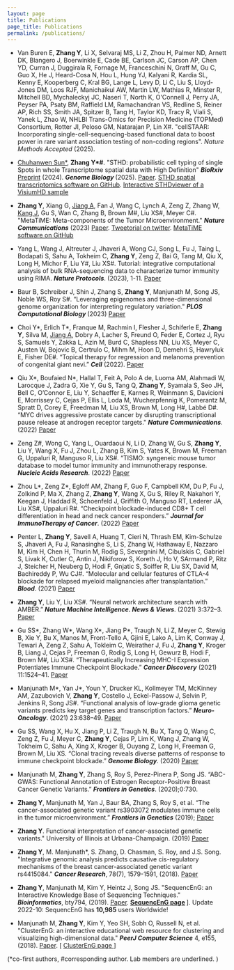 ```yaml
---
layout: page
title: Publications
page_title: Publications
permalink: /publications/
---
```

- Van Buren E, <strong>Zhang Y</strong>, Li X, Selvaraj MS, Li Z, Zhou H, Palmer ND, Arnett DK, Blangero J, Boerwinkle E, Cade BE, Carlson JC, Carson AP, Chen YD, Curran J, Duggirala R, Fornage M, Franceschini N, Graff M, Gu C, Guo X, He J, Heard-Cosa N, Hou L, Hung YJ, Kalyani R, Kardia SL, Kenny E, Kooperberg C, Kral BG, Lange L, Levy D, Li C, Liu S, Lloyd-Jones DM, Loos RJF, Manichaikul AW, Martin LW, Mathias R, Minster R, Mitchell BD, Mychaleckyj JC, Naseri T, North K, O'Connell J, Perry JA, Peyser PA, Psaty BM, Raffield LM, Ramachandran VS, Redline S, Reiner AP, Rich SS, Smith JA, Spitzer B, Tang H, Taylor KD, Tracy R, Viali S, Yanek L, Zhao W, NHLBI Trans-Omics for Precision Medicine (TOPMed) Consortium, Rotter JI, Peloso GM, Natarajan P, Lin X#. "cellSTAAR: Incorporating single-cell-sequencing-based functional data to boost power in rare variant association testing of non-coding regions". <em>Nature Methods Accepted</em> (2025).
  
- <u>Chuhanwen Sun*</u>, <strong>Zhang Y*#</strong>. "STHD: probabilistic cell typing of single Spots in whole Transcriptome spatial data with High Definition" <strong><em>BioRxiv</em></strong>  <a href="https://www.biorxiv.org/content/10.1101/2024.06.20.599803" target="_blank">Preprint</a> (2024). <strong><em>Genome Biology </em></strong> (2025). <a href="https://genomebiology.biomedcentral.com/articles/10.1186/s13059-025-03608-4" target="_blank">Paper</a>.  <a href="https://github.com/yi-zhang/STHD" target="_blank">STHD spatial transcriptomics software on GitHub</a>.  <a href="https://yi-zhang-compbio-lab.github.io/STHDviewer_colon_cancer_hd/STHDviewer_crchd.html" target="_blank">Interactive STHDviewer of a VisiumHD sample</a>

- <strong>Zhang Y</strong>, Xiang G, <u>Jiang A</u>, Fan J, Wang C, Lynch A, Zeng Z, Zhang W, <u>Kang J</u>, Gu S, Wan C, Zhang B, Brown M#, Liu XS#, Meyer C#. "MetaTiME: Meta-components of the Tumor Microenvironment." <strong><em>Nature Communications</em></strong> (2023) <a href="https://www.nature.com/articles/s41467-023-38333-8" target="_blank">Paper</a>. <a href="https://twitter.com/Wings7Spread/status/1557419740552994819" target="_blank">Tweetorial on twitter</a>. <a href="https://github.com/yi-zhang/MetaTiME" target="_blank">MetaTiME software on GitHub</a>

- Yang L, Wang J, Altreuter J, Jhaveri A, Wong CJ, Song L, Fu J, Taing L, Bodapati S, Sahu A, Tokheim C, <strong>Zhang Y</strong>, Zeng Z, Bai G, Tang M, Qiu X, Long H, Michor F, Liu Y#, Liu XS#. Tutorial: integrative computational analysis of bulk RNA-sequencing data to characterize tumor immunity using RIMA. <strong><em>Nature Protocols</em></strong>. (2023), 1-11. <a href="https://doi.org/10.1038/s41596-023-00841-8">Paper</a>

- Baur B, Schreiber J, Shin J, Zhang S, <strong>Zhang Y</strong>, Manjunath M, Song JS, Noble WS, Roy S#. “Leveraging epigenomes and three-dimensional genome organization for interpreting regulatory variation." <strong><em>PLOS Computational Biology </em></strong> (2023) <a href="https://journals.plos.org/ploscompbiol/article?id=10.1371/journal.pcbi.1011286" target="_blank"> Paper</a> 

- Choi Y*, Erlich T*, Franque M, Rachmin I, Flesher J, Schiferle E, <strong>Zhang Y</strong>, Silva M, <u>Jiang A</u>, Dobry A, Lacher S, Freund O, Feder E, Cortez J, Ryu S,  Samuels Y, Zakka L, Azin M, Burd C, Shapless NN, Liu XS, Meyer C, Austen W, Bojovic B, Certrulo C, Mihm M, Hoon D, Demehri S, Hawryluk E, Fisher DE#. “Topical therapy for regression and melanoma prevention of congenital giant nevi.” <strong><em>Cell</em></strong> (2022). <a href="https://pubmed.ncbi.nlm.nih.gov/35561684/" target="_blank">Paper</a>

- Qiu X*, Boufaied N*, Hallal T, Feit A, Polo A de, Luoma AM, Alahmadi W, Larocque J, Zadra G, Xie Y, Gu S, Tang Q, <strong>Zhang Y</strong>, Syamala S, Seo JH, Bell C, O’Connor E, Liu Y, Schaeffer E, Karnes R, Weinmann S, Davicioni E, Morrissey C, Cejas P, Ellis L, Loda M, Wucherpfennig K, Pomerantz M, Spratt D, Corey E, Freedman M, Liu XS, Brown M, Long H#, Labbé D#. “MYC drives aggressive prostate cancer by disrupting transcriptional pause release at androgen receptor targets." </a> <strong><em>Nature Communications</em></strong>. (2022) <a href="https://www.biorxiv.org/content/10.1101/2021.04.23.441016v1" target="_blank">Paper</a>

- Zeng Z#, Wong C, Yang L, Ouardaoui N, Li D, Zhang W, Gu S, <strong>Zhang Y</strong>, Liu Y, Wang X, Fu J, Zhou L, Zhang B, Kim S, Yates K, Brown M, Freeman G, Uppaluri R, Manguso R, Liu XS#. “TISMO: syngeneic mouse tumor database to model tumor immunity and immunotherapy response. <strong><em> Nucleic Acids Research</em></strong>. (2022) <a href="https://academic.oup.com/nar/article/50/D1/D1391/6371975" target="_blank">Paper</a>

- Zhou L*, Zeng Z*, Egloff AM, Zhang F, Guo F, Campbell KM, Du P, Fu J, Zolkind P, Ma X, Zhang Z, <strong>Zhang Y</strong>, Wang X, Gu S, Riley R, Nakahori Y, Keegan J, Haddad R, Schoenfeld J, Griffith O, Manguso RT, Lederer JA, Liu XS#, Uppaluri R#. “Checkpoint blockade-induced CD8+ T cell differentiation in head and neck cancer responders.” <strong><em>Journal for ImmunoTherapy of Cancer</em></strong>. (2022) <a href="doi:10.1136/jitc-2021-004034" target="_blank">Paper</a>

- Penter L, <strong>Zhang Y</strong>, Savell A, Huang T, Cieri N, Thrash EM, Kim-Schulze S, Jhaveri A, Fu J, Ranasinghe S, Li S, Zhang W, Hathaway E, Nazzaro M, Kim H, Chen H, Thurin M, Rodig S, Severgnini M, Cibulskis C, Gabriel S, Livak K, Cutler C, Antin J, Nikiforow S, Koreth J, Ho V, SArmand P, Ritz J, Steicher H, Neuberg D, Hodi F, Gnjatic S, Soiffer R, Liu SX, David M, Bachireddy P, Wu CJ#. “Molecular and cellular features of CTLA-4 blockade for relapsed myeloid malignancies after transplantation.” <strong><em>Blood</em></strong>. (2021) <a href="https://ashpublications.org/blood/article-abstract/137/23/3212/475524/Molecular-and-cellular-features-of-CTLA-4-blockade" target="_blank">Paper</a>

- <strong>Zhang Y</strong>, Liu Y, Liu XS#. “Neural network architecture search with AMBER.” <strong><em>Nature Machine Intelligence. News & Views</em></strong>. (2021) 3:372–3. <a href="https://www.nature.com/articles/s42256-021-00350-x" target='_blank'>Paper</a>

- Gu SS*, Zhang W*, Wang X*, Jiang P*, Traugh N, Li Z, Meyer C, Stewig B, Xie Y, Bu X, Manos M, Front-Tello A, Gjini E, Lako A, Lim K, Conway J, Tewari A, Zeng Z, Sahu A, Tokleim C, Weirather J, Fu J, <strong>Zhang Y</strong>, Kroger B, Liang J, Cejas P, Freeman G, Rodig S, Long H, Gewurz B, Hodi F, Brown M#, Liu XS#. “Therapeutically Increasing MHC-I Expression Potentiates Immune Checkpoint Blockade.” <strong><em>Cancer Discovery</em></strong> (2021) 11:1524–41. <a href="https://cancerdiscovery.aacrjournals.org/content/11/6/1524" target="_blank">Paper</a>

- Manjunath M*, Yan J*, Youn Y, Drucker KL, Kollmeyer TM, McKinney AM, Zazubovich V, <strong>Zhang Y</strong>, Costello J, Eckel-Passow J, Selvin P, Jenkins R, Song JS#. “Functional analysis of low-grade glioma genetic variants predicts key target genes and transcription factors.” <strong><em>Neuro-Oncology</em></strong>. (2021) 23:638–49. <a href="https://academic.oup.com/neuro-oncology/article/23/4/638/5948532" target="_blank">Paper</a>
 
- Gu SS, Wang X, Hu X, Jiang P, Li Z, Traugh N, Bu X, Tang Q, Wang C, Zeng Z, Fu J, Meyer C, <strong>Zhang Y</strong>, Cejas P, Lim K, Wang J, Zhang W, Tokheim C, Sahu A, Xing X, Kroger B, Ouyang Z, Long H, Freeman G, Brown M, Liu XS. “Clonal tracing reveals diverse patterns of response to immune checkpoint blockade.” <strong><em>Genome Biology</em></strong>. (2020)  <a href="21:263. https://genomebiology.biomedcentral.com/articles/10.1186/s13059-020-02166-1" target="_blank">Paper</a>

- Manjunath M, <strong>Zhang Y</strong>, Zhang S, Roy S, Perez-Pinera P, Song JS. “ABC-GWAS: Functional Annotation of Estrogen Receptor-Positive Breast Cancer Genetic Variants.” <strong><em>Frontiers in Genetics</em></strong>. (2020);0:730. 

- <strong>Zhang Y</strong>, Manjunath M, Yan J, Baur BA, Zhang S, Roy S, et al. “The cancer-associated genetic variant rs3903072 modulates immune cells in the tumor microenvironment.” <strong><em>Frontiers in Genetics</em></strong> (2019); <a href="doi:10.3389/fgene.2019.00754" target="_blank">Paper</a>

- <strong>Zhang Y</strong>. Functional interpretation of cancer-associated genetic variants." University of Illinois at Urbana-Champaign. (2019) <a href="https://www.ideals.illinois.edu/handle/2142/105017" target="_blank"> Paper</a>

- <strong>Zhang Y</strong>, M. Manjunath*, S. Zhang, D. Chasman, S. Roy, and J.S. Song. "Integrative genomic analysis predicts causative cis-regulatory mechanisms of the breast cancer-associated genetic variant rs4415084." <strong><em>Cancer Research</em></strong>, 78(7), 1579-1591, (2018). <a href="http://cancerres.aacrjournals.org/content/78/7/1579.long" target="_blank">Paper</a>

- <strong>Zhang Y</strong>, Manjunath M, Kim Y, Heintz J, Song JS. "SequencEnG: an Interactive Knowledge Base of Sequencing Techniques." <em><strong>Bioinformatics</strong></em>, bty794, (2019). <a href="https://doi.org/10.1093/bioinformatics/bty794" target="_blank">Paper</a>. <strong> <a href="http://education.knoweng.org/sequenceng/" target="_blank">SequencEnG page</a> </strong>]. Update 2022-10: SequencEnG has **10,985** users Worldwide!

- Manjunath M, <strong>Zhang Y</strong>, Kim Y, Yeo SH, Sobh O, Russell N, et al. "ClusterEnG: an interactive educational web resource for clustering and visualizing high-dimensional data." <strong><em>PeerJ Computer Science</em></strong> 4, e155, (2018). <a href="https://peerj.com/articles/cs-155/" target="_blank" >Paper</a>. [ <a href="http://education.knoweng.org/clustereng/" target="_blank">ClusterEnG page </a> ]

 (*co-first authors, #corresponding author. Lab members are underlined. )
